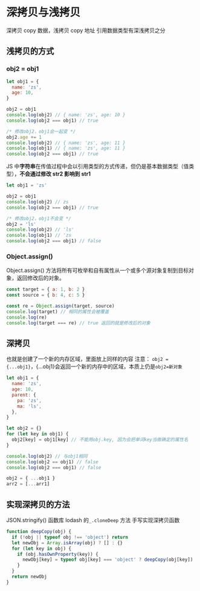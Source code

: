 # 深拷贝与浅拷贝

深拷贝 copy 数据，浅拷贝 copy 地址
引用数据类型有深浅拷贝之分

## 浅拷贝的方式

### obj2 = obj1

```js
let obj1 = {
  name: 'zs',
  age: 10,
}

obj2 = obj1
console.log(obj2) // { name: 'zs', age: 10 }
console.log(obj2 === obj1) // true

/* 修改obj2，obj1会一起变 */
obj2.age += 1
console.log(obj2) // { name: 'zs', age: 11 }
console.log(obj1) // { name: 'zs', age: 11 }
console.log(obj2 === obj1) // true
```

JS 中**字符串**在传值过程中会以引用类型的方式传递，但仍是基本数据类型（值类型），**不会通过修改 str2 影响到 str1**

```js
let obj1 = 'zs'

obj2 = obj1
console.log(obj2) // zs
console.log(obj2 === obj1) // true

/* 修改obj2，obj1不会变 */
obj2 = 'ls'
console.log(obj2) // 'ls'
console.log(obj1) // 'zs
console.log(obj2 === obj1) // false
```

### Object.assign()

Object.assign() 方法将所有可枚举和自有属性从一个或多个源对象复制到目标对象，返回修改后的对象。

```js
const target = { a: 1, b: 2 }
const source = { b: 4, c: 5 }

const re = Object.assign(target, source)
console.log(target) // 相同的属性会被覆盖
console.log(re)
console.log(target === re) // true 返回的就是修改后的对象
```

## 深拷贝

也就是创建了一个新的内存区域，里面放上同样的内容
注意： `obj2 = {...obj1}`，{...obj1}会返回一个新的内存中的区域，本质上仍是`obj2=新对象`

```js
let obj1 = {
  name: 'zs',
  age: 10,
  parent: {
    pa: 'zs',
    ma: 'ls',
  },
}

let obj2 = {}
for (let key in obj1) {
  obj2[key] = obj1[key] // 不能用obj.key, 因为会把单词key当做确定的属性名
}

console.log(obj2) // 与obj1相同
console.log(obj2 == obj1) // false
console.log(obj2 === obj1) // false
```

```js
obj2 = { ...obj1 }
arr2 = [...arr1]
```

## 实现深拷贝的方法

JSON.stringify()
函数库 lodash 的`_.cloneDeep` 方法
手写实现深拷贝函数

```js
function deepCopy(obj) {
  if (!obj || typeof obj !== 'object') return
  let newObj = Array.isArray(obj) ? [] : {}
  for (let key in obj) {
    if (obj.hasOwnProperty(key)) {
      newObj[key] = typeof obj[key] === 'object' ? deepCopy(obj[key]) : obj[key]
    }
  }
  return newObj
}
```
